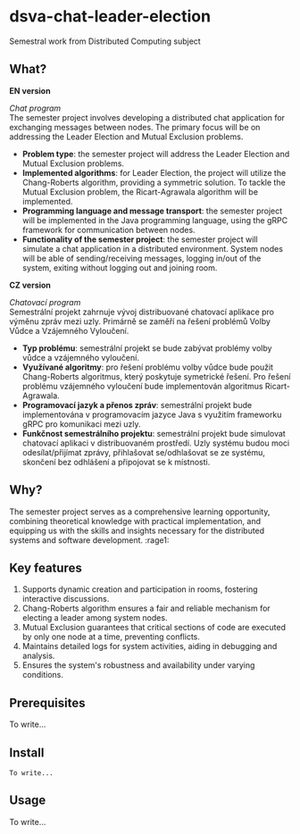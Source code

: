 # dsva-chat-leader-election
Semestral work from Distributed Computing subject
## What?

**EN version**

*Chat program* </br>
The semester project involves developing a distributed chat application for exchanging messages between nodes. The primary focus will be on addressing the Leader Election and Mutual Exclusion problems.

- **Problem type**: the semester project will address the Leader Election and Mutual Exclusion problems.
- **Implemented algorithms**: for Leader Election, the project will utilize the Chang-Roberts algorithm, providing a symmetric solution. To tackle the Mutual Exclusion problem, the Ricart-Agrawala algorithm will be implemented.
- **Programming language and message transport**: the semester project will be implemented in the Java programming language, using the gRPC framework for communication between nodes.
- **Functionality of the semester project**: the semester project will simulate a chat application in a distributed environment. System nodes will be able of sending/receiving messages, logging in/out of the system, exiting without logging out and joining room.

**CZ version**

*Chatovací program* </br>
Semestrální projekt zahrnuje vývoj distribuované chatovací aplikace pro výměnu zpráv mezi uzly. Primárně se zaměří na řešení problémů Volby Vůdce a Vzájemného Vyloučení.

- **Typ problému**: semestrální projekt se bude zabývat problémy volby vůdce a vzájemného vyloučení.
- **Využívané algoritmy**: pro řešení problému volby vůdce bude použit Chang-Roberts algoritmus, který poskytuje symetrické řešení. Pro řešení problému vzájemného vyloučení bude implementován algoritmus Ricart-Agrawala.
- **Programovací jazyk a přenos zpráv**: semestrální projekt bude implementována v programovacím jazyce Java s využitím frameworku gRPC pro komunikaci mezi uzly.
- **Funkčnost semestrálního projektu**: semestrální projekt bude simulovat chatovací aplikaci v distribuovaném prostředí. Uzly systému budou moci odesílat/přijímat zprávy, přihlašovat se/odhlašovat se ze systému, skončení bez odhlášení a připojovat se k místnosti.

## Why?

The semester project serves as a comprehensive learning opportunity, combining theoretical knowledge with practical implementation, and equipping us with the skills and insights necessary for the distributed systems and software development. :rage1:

## Key features

1. Supports dynamic creation and participation in rooms, fostering interactive discussions.
2. Chang-Roberts algorithm ensures a fair and reliable mechanism for electing a leader among system nodes.
3. Mutual Exclusion guarantees that critical sections of code are executed by only one node at a time, preventing conflicts.
4. Maintains detailed logs for system activities, aiding in debugging and analysis.
5. Ensures the system's robustness and availability under varying conditions.

## Prerequisites

To write...

## Install

```
To write...
```

## Usage

To write...

